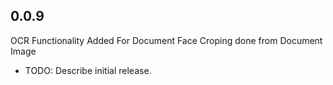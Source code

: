 ## 0.0.9
OCR Functionality Added For Document
Face Croping done from Document Image

* TODO: Describe initial release.
